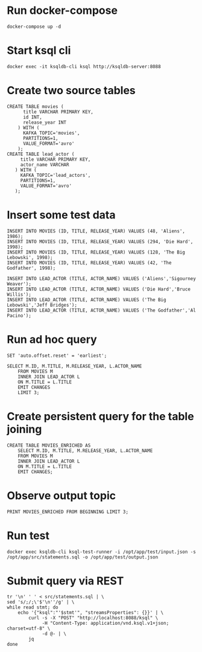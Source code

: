 # Run docker-compose
`docker-compose up -d`

# Start ksql cli 
`docker exec -it ksqldb-cli ksql http://ksqldb-server:8088`

# Create two source tables 
```
CREATE TABLE movies (
      title VARCHAR PRIMARY KEY,
      id INT,
      release_year INT
    ) WITH (
      KAFKA_TOPIC='movies',
      PARTITIONS=1,
      VALUE_FORMAT='avro'
    );
CREATE TABLE lead_actor (
     title VARCHAR PRIMARY KEY,
     actor_name VARCHAR
   ) WITH (
     KAFKA_TOPIC='lead_actors',
     PARTITIONS=1,
     VALUE_FORMAT='avro'
   );
```

# Insert some test data 
```
INSERT INTO MOVIES (ID, TITLE, RELEASE_YEAR) VALUES (48, 'Aliens', 1986);
INSERT INTO MOVIES (ID, TITLE, RELEASE_YEAR) VALUES (294, 'Die Hard', 1998);
INSERT INTO MOVIES (ID, TITLE, RELEASE_YEAR) VALUES (128, 'The Big Lebowski', 1998);
INSERT INTO MOVIES (ID, TITLE, RELEASE_YEAR) VALUES (42, 'The Godfather', 1998);

INSERT INTO LEAD_ACTOR (TITLE, ACTOR_NAME) VALUES ('Aliens','Sigourney Weaver');
INSERT INTO LEAD_ACTOR (TITLE, ACTOR_NAME) VALUES ('Die Hard','Bruce Willis');
INSERT INTO LEAD_ACTOR (TITLE, ACTOR_NAME) VALUES ('The Big Lebowski','Jeff Bridges');
INSERT INTO LEAD_ACTOR (TITLE, ACTOR_NAME) VALUES ('The Godfather','Al Pacino');
```

# Run ad hoc query
```
SET 'auto.offset.reset' = 'earliest';

SELECT M.ID, M.TITLE, M.RELEASE_YEAR, L.ACTOR_NAME
    FROM MOVIES M
    INNER JOIN LEAD_ACTOR L
    ON M.TITLE = L.TITLE
    EMIT CHANGES
    LIMIT 3;
```

# Create persistent query for the table joining 
```
CREATE TABLE MOVIES_ENRICHED AS
    SELECT M.ID, M.TITLE, M.RELEASE_YEAR, L.ACTOR_NAME
    FROM MOVIES M
    INNER JOIN LEAD_ACTOR L
    ON M.TITLE = L.TITLE
    EMIT CHANGES;
```

# Observe output topic 
`PRINT MOVIES_ENRICHED FROM BEGINNING LIMIT 3;`

# Run test 
`docker exec ksqldb-cli ksql-test-runner -i /opt/app/test/input.json -s /opt/app/src/statements.sql -o /opt/app/test/output.json`

# Submit query via REST 
```
tr '\n' ' ' < src/statements.sql | \
sed 's/;/;\'$'\n''/g' | \
while read stmt; do
    echo '{"ksql":"'$stmt'", "streamsProperties": {}}' | \
        curl -s -X "POST" "http://localhost:8088/ksql" \
             -H "Content-Type: application/vnd.ksql.v1+json; charset=utf-8" \
             -d @- | \
        jq
done
```